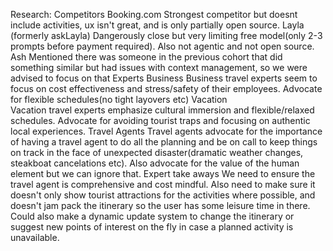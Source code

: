 Research:
Competitors
Booking.com
Strongest competitor but doesnt include activities, ux isn't great, and is only partially open source.
Layla (formerly askLayla)
Dangerously close but very limiting free model(only 2-3 prompts before payment required). Also not agentic and not open source.
Ash Mentioned there was someone in the previous cohort that did something similar but had issues with context management, so we were advised to focus on that
Experts
Business
Business travel experts seem to focus on cost effectiveness and stress/safety of their employees. Advocate for flexible schedules(no tight layovers etc)
Vacation  
 Vacation travel experts emphasize cultural immersion and flexible/relaxed schedules. Advocate for avoiding tourist traps and focusing on authentic local experiences.
Travel Agents
Travel agents advocate for the importance of having a travel agent to do all the planning and be on call to keep things on track in the face of unexpected disaster(dramatic weather changes, steakboat cancelations etc). Also advocate for the value of the human element but we can ignore that.
Expert take aways
We need to ensure the travel agent is comprehensive and cost mindful. Also need to make sure it doesn't only show tourist attractions for the activities where possible, and doesn't jam pack the itinerary so the user has some leisure time in there. Could also make a dynamic update system to change the itinerary or suggest new points of interest on the fly in case a planned activity is unavailable.
